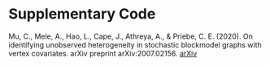 # Supplementary Code

Mu, C., Mele, A., Hao, L., Cape, J., Athreya, A., & Priebe, C. E. (2020). On identifying unobserved heterogeneity in stochastic blockmodel graphs with vertex covariates. arXiv preprint arXiv:2007.02156. [arXiv](https://arxiv.org/abs/2007.02156)
